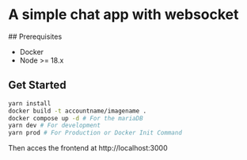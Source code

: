 # A simple chat app with websocket

## Prerequisites
- Docker
- Node >= 18.x

## Get Started
```bash
yarn install
docker build -t accountname/imagename .
docker compose up -d # For the mariaDB
yarn dev # For development
yarn prod # For Production or Docker Init Command
```
Then acces the frontend at http://localhost:3000